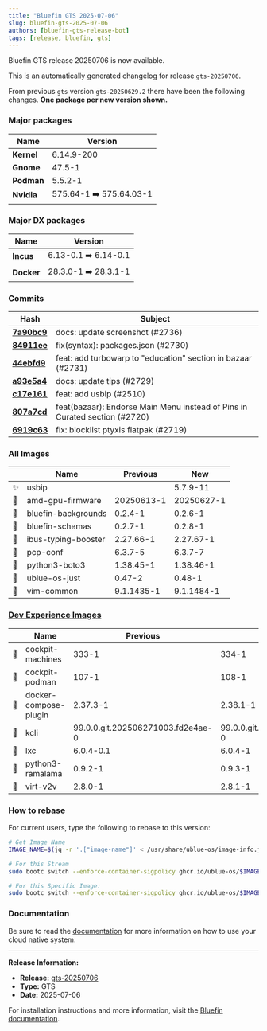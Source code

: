 ```yaml
---
title: "Bluefin GTS 2025-07-06"
slug: bluefin-gts-2025-07-06
authors: [bluefin-gts-release-bot]
tags: [release, bluefin, gts]
---
```


Bluefin GTS release 20250706 is now available.

This is an automatically generated changelog for release `gts-20250706`.

From previous `gts` version `gts-20250629.2` there have been the following changes. **One package per new version shown.**

### Major packages

| Name       | Version                 |
| ---------- | ----------------------- |
| **Kernel** | 6.14.9-200              |
| **Gnome**  | 47.5-1                  |
| **Podman** | 5.5.2-1                 |
| **Nvidia** | 575.64-1 ➡️ 575.64.03-1 |

### Major DX packages

| Name       | Version              |
| ---------- | -------------------- |
| **Incus**  | 6.13-0.1 ➡️ 6.14-0.1 |
| **Docker** | 28.3.0-1 ➡️ 28.3.1-1 |

### Commits

| Hash                                                                                               | Subject                                                                    |
| -------------------------------------------------------------------------------------------------- | -------------------------------------------------------------------------- |
| **[7a90bc9](https://github.com/ublue-os/bluefin/commit/7a90bc99894e2ecdca931fe3256fd1cfba28503b)** | docs: update screenshot (#2736)                                            |
| **[84911ee](https://github.com/ublue-os/bluefin/commit/84911ee416cfd7517f206af5d7fb79277bfe24df)** | fix(syntax): packages.json (#2730)                                         |
| **[44ebfd9](https://github.com/ublue-os/bluefin/commit/44ebfd97ec9ad79b8a227489fcf68492f4e66b0d)** | feat: add turbowarp to "education" section in bazaar (#2731)               |
| **[a93e5a4](https://github.com/ublue-os/bluefin/commit/a93e5a4d79dda5eba751812c1e1a715f11cf7dea)** | docs: update tips (#2729)                                                  |
| **[c17e161](https://github.com/ublue-os/bluefin/commit/c17e16197aadabfb4bd81f7d392b00942a81e3e9)** | feat: add usbip (#2510)                                                    |
| **[807a7cd](https://github.com/ublue-os/bluefin/commit/807a7cd115e4e958b8438bcab341a412b85488f5)** | feat(bazaar): Endorse Main Menu instead of Pins in Curated section (#2720) |
| **[6919c63](https://github.com/ublue-os/bluefin/commit/6919c6334f91edfa3c1a6b5018e2693b45472c87)** | fix: blocklist ptyxis flatpak (#2719)                                      |

### All Images

|     | Name                | Previous   | New        |
| --- | ------------------- | ---------- | ---------- |
| ✨  | usbip               |            | 5.7.9-11   |
| 🔄  | amd-gpu-firmware    | 20250613-1 | 20250627-1 |
| 🔄  | bluefin-backgrounds | 0.2.4-1    | 0.2.6-1    |
| 🔄  | bluefin-schemas     | 0.2.7-1    | 0.2.8-1    |
| 🔄  | ibus-typing-booster | 2.27.66-1  | 2.27.67-1  |
| 🔄  | pcp-conf            | 6.3.7-5    | 6.3.7-7    |
| 🔄  | python3-boto3       | 1.38.45-1  | 1.38.46-1  |
| 🔄  | ublue-os-just       | 0.47-2     | 0.48-1     |
| 🔄  | vim-common          | 9.1.1435-1 | 9.1.1484-1 |

### [Dev Experience Images](https://docs.projectbluefin.io/bluefin-dx)

|     | Name                  | Previous                          | New                               |
| --- | --------------------- | --------------------------------- | --------------------------------- |
| 🔄  | cockpit-machines      | 333-1                             | 334-1                             |
| 🔄  | cockpit-podman        | 107-1                             | 108-1                             |
| 🔄  | docker-compose-plugin | 2.37.3-1                          | 2.38.1-1                          |
| 🔄  | kcli                  | 99.0.0.git.202506271003.fd2e4ae-0 | 99.0.0.git.202507042121.a8a4983-0 |
| 🔄  | lxc                   | 6.0.4-0.1                         | 6.0.4-1                           |
| 🔄  | python3-ramalama      | 0.9.2-1                           | 0.9.3-1                           |
| 🔄  | virt-v2v              | 2.8.0-1                           | 2.8.1-1                           |

### How to rebase

For current users, type the following to rebase to this version:

```bash
# Get Image Name
IMAGE_NAME=$(jq -r '.["image-name"]' < /usr/share/ublue-os/image-info.json)

# For this Stream
sudo bootc switch --enforce-container-sigpolicy ghcr.io/ublue-os/$IMAGE_NAME:gts

# For this Specific Image:
sudo bootc switch --enforce-container-sigpolicy ghcr.io/ublue-os/$IMAGE_NAME:gts-20250706
```

### Documentation

Be sure to read the [documentation](https://docs.projectbluefin.io/) for more information
on how to use your cloud native system.

---

**Release Information:**

- **Release:** [gts-20250706](https://github.com/ublue-os/bluefin/releases/tag/gts-20250706)
- **Type:** GTS
- **Date:** 2025-07-06

For installation instructions and more information, visit the [Bluefin documentation](https://docs.projectbluefin.io/).
